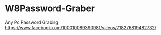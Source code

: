 # W8Password-Graber
Any Pc Password Grabing
https://www.facebook.com/100010089390981/videos/718276819482732/
